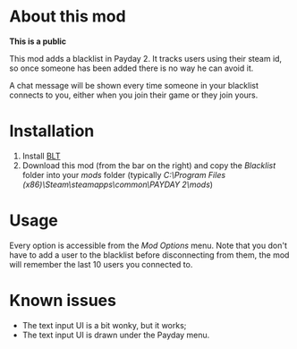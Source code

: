 About this mod
==============

**This is a public**

This mod adds a blacklist in Payday 2. It tracks users using their steam id, so
once someone has been added there is no way he can avoid it.

A chat message will be shown every time someone in your blacklist connects to
you, either when you join their game or they join yours.


Installation
============
 1. Install [BLT](http://paydaymods.com/download/)
 2. Download this mod (from the bar on the right) and copy the *Blacklist*
    folder into your *mods* folder (typically *C:\Program Files (x86)\Steam\steamapps\common\PAYDAY 2\mods*)


Usage
=====
Every option is accessible from the *Mod Options* menu. Note that you don't have
to add a user to the blacklist before disconnecting from them, the mod will
remember the last 10 users you connected to.


Known issues
============
 * The text input UI is a bit wonky, but it works;
 * The text input UI is drawn under the Payday menu.
